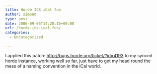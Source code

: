 ```yaml
---
title: Horde ICS iCal fun
author: simonm
type: post
date: 2006-09-05T14:20:15+00:00
url: /horde-ics-ical-fun/
categories:
  - Uncategorized

---
```

I applied this patch: <http://bugs.horde.org/ticket/?id=4193> to my syncml horde instance, working well so far, just have to get my head round the mess of a naming convention in the iCal world.